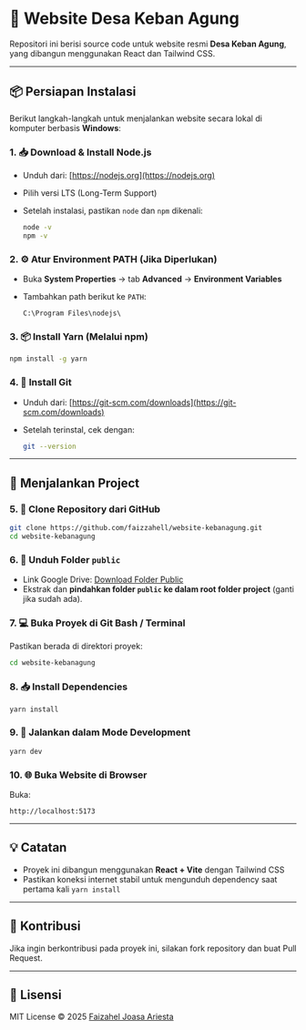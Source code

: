 # 🌾 Website Desa Keban Agung

Repositori ini berisi source code untuk website resmi **Desa Keban Agung**, yang dibangun menggunakan React dan Tailwind CSS.

---

## 📦 Persiapan Instalasi

Berikut langkah-langkah untuk menjalankan website secara lokal di komputer berbasis **Windows**:

### 1. 📥 Download & Install Node.js

* Unduh dari: [https://nodejs.org](https://nodejs.org)
* Pilih versi LTS (Long-Term Support)
* Setelah instalasi, pastikan `node` dan `npm` dikenali:

  ```bash
  node -v
  npm -v
  ```

### 2. ⚙️ Atur Environment PATH (Jika Diperlukan)

* Buka **System Properties** → tab **Advanced** → **Environment Variables**
* Tambahkan path berikut ke `PATH`:

  ```
  C:\Program Files\nodejs\
  ```

### 3. 📦 Install Yarn (Melalui npm)

```bash
npm install -g yarn
```

### 4. 🧰 Install Git

* Unduh dari: [https://git-scm.com/downloads](https://git-scm.com/downloads)
* Setelah terinstal, cek dengan:

  ```bash
  git --version
  ```

---

## 🚀 Menjalankan Project

### 5. 📁 Clone Repository dari GitHub

```bash
git clone https://github.com/faizzahell/website-kebanagung.git
cd website-kebanagung
```

### 6. 📂 Unduh Folder `public`

* Link Google Drive: [Download Folder Public](https://drive.google.com/drive/folders/1Ldd6eXxyEQja8zZd5q4Sv4NoevhBr3Rg?usp=sharing)
* Ekstrak dan **pindahkan folder `public` ke dalam root folder project** (ganti jika sudah ada).

### 7. 💻 Buka Proyek di Git Bash / Terminal

Pastikan berada di direktori proyek:

```bash
cd website-kebanagung
```

### 8. 📥 Install Dependencies

```bash
yarn install
```

### 9. 🧪 Jalankan dalam Mode Development

```bash
yarn dev
```

### 10. 🌐 Buka Website di Browser

Buka:

```
http://localhost:5173
```

---

## 💡 Catatan

* Proyek ini dibangun menggunakan **React + Vite** dengan Tailwind CSS
* Pastikan koneksi internet stabil untuk mengunduh dependency saat pertama kali `yarn install`

---

## 🤝 Kontribusi

Jika ingin berkontribusi pada proyek ini, silakan fork repository dan buat Pull Request.

---

## 📄 Lisensi

MIT License © 2025 [Faizahel Joasa Ariesta](https://github.com/faizzahell)
